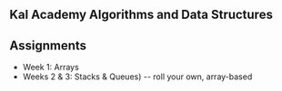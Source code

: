 ## Kal Academy Algorithms and Data Structures

## Assignments
* Week 1: Arrays
* Weeks 2 & 3: Stacks & Queues) -- roll your own, array-based
